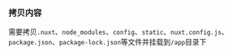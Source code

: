 ### 拷贝内容
需要拷贝`.nuxt`、`node_modules`、`config`、`static`、`nuxt.config.js`、`package.json`、`package-lock.json`等文件并挂载到`/app`目录下
